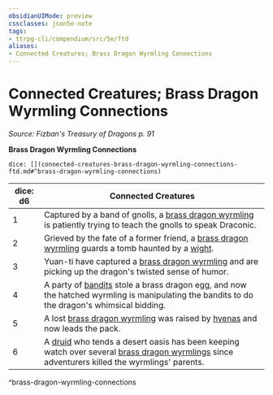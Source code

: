 ```yaml
---
obsidianUIMode: preview
cssclasses: json5e-note
tags:
- ttrpg-cli/compendium/src/5e/ftd
aliases:
- Connected Creatures; Brass Dragon Wyrmling Connections
---
```

# Connected Creatures; Brass Dragon Wyrmling Connections
*Source: Fizban's Treasury of Dragons p. 91* 

**Brass Dragon Wyrmling Connections**

`dice: [](connected-creatures-brass-dragon-wyrmling-connections-ftd.md#^brass-dragon-wyrmling-connections)`

| dice: d6 | Connected Creatures |
|----------|---------------------|
| 1 | Captured by a band of gnolls, a [brass dragon wyrmling](Інструменти%20ДМ/CLI/bestiary/dragon/brass-dragon-wyrmling-xmm.md) is patiently trying to teach the gnolls to speak Draconic. |
| 2 | Grieved by the fate of a former friend, a [brass dragon wyrmling](Інструменти%20ДМ/CLI/bestiary/dragon/brass-dragon-wyrmling-xmm.md) guards a tomb haunted by a [wight](Інструменти%20ДМ/CLI/bestiary/undead/wight-xmm.md). |
| 3 | Yuan-ti have captured a [brass dragon wyrmling](Інструменти%20ДМ/CLI/bestiary/dragon/brass-dragon-wyrmling-xmm.md) and are picking up the dragon's twisted sense of humor. |
| 4 | A party of [bandits](Інструменти%20ДМ/CLI/bestiary/humanoid/bandit-xmm.md) stole a brass dragon egg, and now the hatched wyrmling is manipulating the bandits to do the dragon's whimsical bidding. |
| 5 | A lost [brass dragon wyrmling](Інструменти%20ДМ/CLI/bestiary/dragon/brass-dragon-wyrmling-xmm.md) was raised by [hyenas](Інструменти%20ДМ/CLI/bestiary/beast/hyena-xmm.md) and now leads the pack. |
| 6 | A [druid](Інструменти%20ДМ/CLI/bestiary/humanoid/druid-xmm.md) who tends a desert oasis has been keeping watch over several [brass dragon wyrmlings](Інструменти%20ДМ/CLI/bestiary/dragon/brass-dragon-wyrmling-xmm.md) since adventurers killed the wyrmlings' parents. |
^brass-dragon-wyrmling-connections